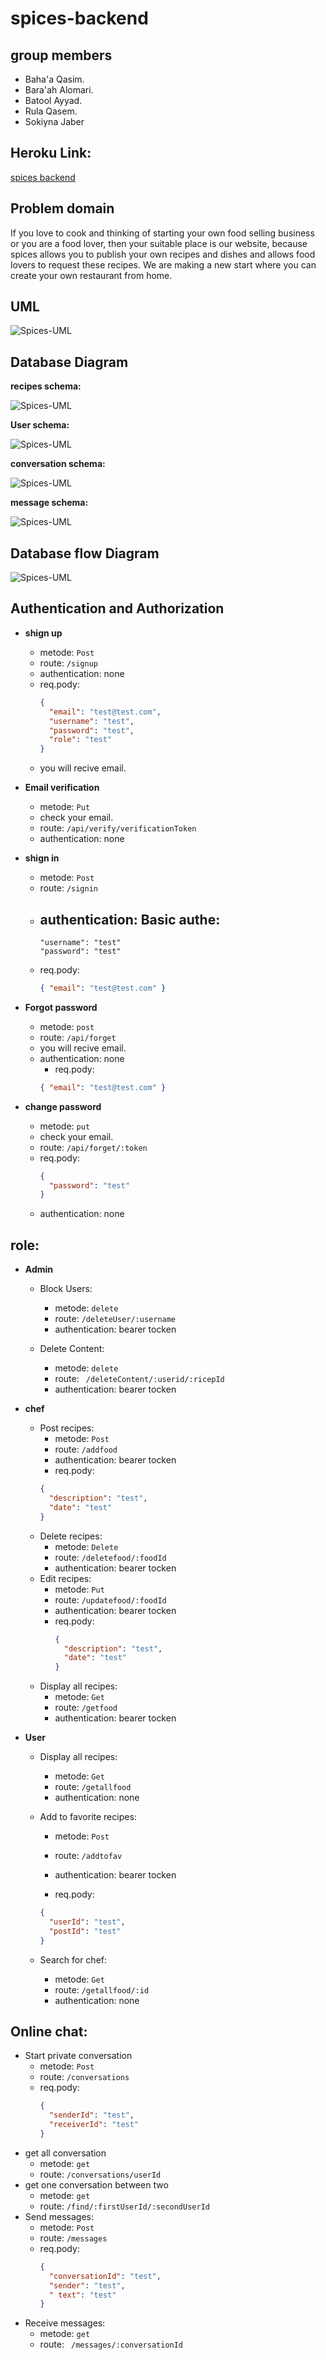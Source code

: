 # spices-backend

## group members 
   * Baha'a Qasim. 
   * Bara'ah Alomari. 
   * Batool Ayyad. 
   * Rula Qasem. 
   * Sokiyna Jaber 


## Heroku Link:

[spices backend](https://spice-g4.herokuapp.com/)

## Problem domain

If you love to cook and thinking of starting your own food selling business or you are a food lover, then your suitable place is our website, because spices allows you to publish your own recipes and dishes and allows food lovers to request these recipes. We are making a new start where you can create your own restaurant from home.

## UML

![Spices-UML](./assets/Spices-UML.jpg)

## Database Diagram

**recipes schema:**

![Spices-UML](./assets/unnamed.png)

**User schema:**

![Spices-UML](<./assets/unnamed(1).png>)

**conversation schema:**

![Spices-UML](<./assets/unnamed(2).png>)

**message schema:**

![Spices-UML](<./assets/unnamed(3).png>)

## Database flow Diagram

![Spices-UML](./assets/schema.PNG)

## Authentication and Authorization

- **shign up**

  - metode: `Post`
  - route: `/signup `
  - authentication: none
  - req.pody:
    ```json
    {
      "email": "test@test.com",
      "username": "test",
      "password": "test",
      "role": "test"
    }
    ```
  - you will recive email.

- **Email verification**

  - metode: `Put`
  - check your email.
  - route: `/api/verify/verificationToken`
  - authentication: none

- **shign in**

  - metode: `Post`
  - route: `/signin `
  - ## authentication: Basic authe:
    ```
    "username": "test"
    "password": "test"
    ```
  - req.pody:
    ```json
    { "email": "test@test.com" }
    ```

- **Forgot password**

  - metode: `post`
  - route: `/api/forget`
  - you will recive email.
  - authentication: none
    - req.pody:
    ```json
    { "email": "test@test.com" }
    ```

- **change password**
  - metode: `put`
  - check your email.
  - route: `/api/forget/:token`
  - req.pody:
    ```json
    {
      "password": "test"
    }
    ```
  - authentication: none

## role:

- **Admin**

  - Block Users:

    - metode: `delete`
    - route: `/deleteUser/:username`
    - authentication: bearer tocken

  - Delete Content:
    - metode: `delete`
    - route: ` /deleteContent/:userid/:ricepId`
    - authentication: bearer tocken

- **chef**

  - Post recipes:
    - metode: `Post`
    - route: `/addfood`
    - authentication: bearer tocken
    - req.pody:
    ```json
    {
      "description": "test",
      "date": "test"
    }
    ```
  - Delete recipes:
    - metode: `Delete`
    - route: `/deletefood/:foodId`
    - authentication: bearer tocken
  - Edit recipes:
    - metode: `Put`
    - route: `/updatefood/:foodId`
    - authentication: bearer tocken
    - req.pody:
      ```json
      {
        "description": "test",
        "date": "test"
      }
      ```
  - Display all recipes:
    - metode: `Get`
    - route: `/getfood`
    - authentication: bearer tocken

- **User**

  - Display all recipes:
    - metode: `Get`
    - route: `/getallfood`
    - authentication: none
  - Add to favorite recipes:

    - metode: `Post`
    - route: `/addtofav`
    - authentication: bearer tocken

    - req.pody:

    ```json
    {
      "userId": "test",
      "postId": "test"
    }
    ```

  - Search for chef:
    - metode: `Get`
    - route: `/getallfood/:id `
    - authentication: none

## Online chat:

- Start private conversation
  - metode: `Post`
  - route: `/conversations `
  - req.pody:
    ```json
    {
      "senderId": "test",
      "receiverId": "test"
    }
    ```
- get all conversation
  - metode: `get`
  - route: `/conversations/userId `
- get one conversation between two
  - metode: `get`
  - route: `/find/:firstUserId/:secondUserId`
- Send messages:
  - metode: `Post`
  - route: `/messages`
  - req.pody:
    ```json
    {
      "conversationId": "test",
      "sender": "test",
      " text": "test"
    }
    ```
- Receive messages:
  - metode: `get`
  - route: ` /messages/:conversationId`
